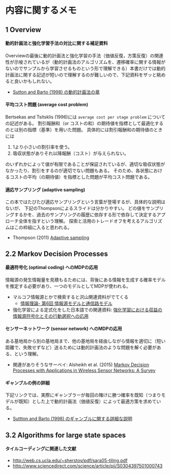 # 内容に関するメモ

## 1 Overview

#### 動的計画法と強化学習手法の対比に関する補足資料
Overviewの最後に動的計画法と強化学習の手法（価値反復，方策反復）の関連性が示唆されているが（動的計画法のアルゴリズムを、遷移確率に関する情報がないのでサンプルから学習させるものという形で理解できる）本書だけでは動的計画法に関する記述が短いので理解するのが難しいので、下記資料をザッと眺めると良いかもしれない。

- [Sutton and Barto (1998) の動的計画法の章](http://webdocs.cs.ualberta.ca/~sutton/book/4/node1.html)

#### 平均コスト問題 (average cost problem)
Bertsekas and Tsitsklis (1996)には `average cost per stage problem` についての記述がある。
割引報酬和（or コストの和）の期待値を指標として最適化するのとは別の指標（基準）を用いた問題。
具体的には割引報酬和の期待値のときには 

1. 1より小さいの割引率を使う。
2. 吸収状態がありそれ以降報酬（コスト）が与えられない。

のいずれかによって値が有限であることが保証されているが、適切な吸収状態がなかったり、割引をするのが適切でない問題もある。
そのため、各状態におけるコストの平均（の期待値）を指標とした問題が平均コスト問題である。

#### 適応サンプリング (adaptive sampling)
この本ではたびたび適応サンプリングという言葉が登場するが、具体的な説明はないが、
下記のThompsonによるスライドは分かりやすい。
どの値をサンプリングするかを、過去のサンプリングの履歴に依存する形で依存して決定するアプローチ全体を指すという理解。
探索と活用のトレードオフを考えるアルゴリズムはこの枠組に入ると思われる。

- Thompson (2011) [Adaptive sampling](http://www.mathstat.helsinki.fi/msm/banocoss/2011/Presentations/Thompson_web.pdf)

## 2.2 Markov Decision Processes

#### 最適符号化 (optimal coding) へのMDPの応用
情報源の発生情報量を見積もるためには、背後にある情報を生成する確率モデルを推定する必要があり、一つのモデルとしてMDPが使われる。

- マルコフ情報源とかで検索すると沢山関連資料がでてくる
  - [情報理論- 第6回 情報源モデルと通信路モデル](http://web.tuat.ac.jp/~s-hotta/info/slide6.pdf)
- 強化学習による定式化をした日本語での関連資料: [強化学習における収益の情報源符号化とその行動選択への応用](https://www.google.co.jp/webhp?sourceid=chrome-instant&rlz=1C5CHFA_enJP565JP565&ion=1&espv=2&ie=UTF-8#q=%E5%BC%B7%E5%8C%96%E5%AD%A6%E7%BF%92%E3%81%AB%E3%81%8A%E3%81%91%E3%82%8B%E5%8F%8E%E7%9B%8A%E3%81%AE%E6%83%85%E5%A0%B1%E6%BA%90%E7%AC%A6%E5%8F%B7%E5%8C%96%E3%81%A8%E3%81%9D%E3%81%AE%E8%A1%8C%E5%8B%95%E9%81%B8%E6%8A%9E%E3%81%B8%E3%81%AE%E5%BF%9C%E7%94%A8)

#### センサーネットワーク (sensor network) へのMDPの応用
ある基地局から別の基地局まで、他の基地局を経由しながら情報を適切に（短い距離で、失敗せずなど）送るためには動的計画法のような問題を解く必要がある、という理解。

- 関連がありそうなサーベイ: Alsheikh et al. (2015) [Markov Decision Processes with Applications in Wireless Sensor Networks: A Survey](https://arxiv.org/pdf/1501.00644.pdf)

#### ギャンブルの例の詳細
下記リンクでは、実際にギャンブラーが毎回の賭けに勝つ確率を既知（つまりモデルが既知）とした上で動的計画法（価値反復）によって最適方策を求めている。

- [Suttton and Barto (1998) のギャンブルに関する詳細な説明](http://webdocs.cs.ualberta.ca/~sutton/book/4/node5.html#SECTION00140000000000000000)

## 3.2 Algorithms for large state spaces

#### タイルコーディングに関連した文献
- http://web.cs.ucla.edu/~sherstov/pdf/sara05-tiling.pdf
- http://www.sciencedirect.com/science/article/pii/S0304397501000743
